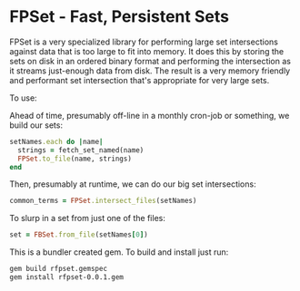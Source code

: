 FPSet - Fast, Persistent Sets
=============================

FPSet is a very specialized library for performing large set
intersections against data that is too large to fit into memory. It
does this by storing the sets on disk in an ordered binary format and
performing the intersection as it streams just-enough data from
disk. The result is a very memory friendly and performant set
intersection that's appropriate for very large sets.

To use:

Ahead of time, presumably off-line in a monthly cron-job or something,
we build our sets:

``` ruby
setNames.each do |name|
  strings = fetch_set_named(name)
  FPSet.to_file(name, strings)
end
```

Then, presumably at runtime, we can do our big set intersections:

``` ruby
common_terms = FPSet.intersect_files(setNames)
```

To slurp in a set from just one of the files:

```ruby
set = FBSet.from_file(setNames[0])
```

This is a bundler created gem. To build and install just run:

``` bash
gem build rfpset.gemspec
gem install rfpset-0.0.1.gem
```

